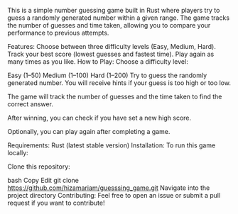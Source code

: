 This is a simple number guessing game built in Rust where players try to guess a randomly generated number within a given range. The game tracks the number of guesses and time taken, allowing you to compare your performance to previous attempts.

Features:
Choose between three difficulty levels (Easy, Medium, Hard).
Track your best score (lowest guesses and fastest time).
Play again as many times as you like.
How to Play:
Choose a difficulty level:

Easy (1–50)
Medium (1–100)
Hard (1–200)
Try to guess the randomly generated number. You will receive hints if your guess is too high or too low.

The game will track the number of guesses and the time taken to find the correct answer.

After winning, you can check if you have set a new high score.

Optionally, you can play again after completing a game.

Requirements:
Rust (latest stable version)
Installation:
To run this game locally:

Clone this repository:

bash
Copy
Edit
git clone https://github.com/hizamariam/guesssing_game.git
Navigate into the project directory
Contributing:
Feel free to open an issue or submit a pull request if you want to contribute!
